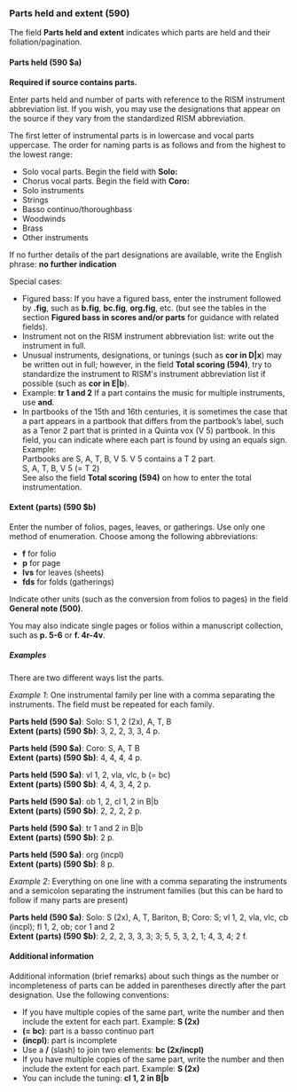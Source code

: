 ### Parts held and extent (590)

The field **Parts held and extent** indicates which parts are held and their foliation/pagination.

#### Parts held (590 $a)

**Required if source contains parts.**

Enter parts held and number of parts with reference to the RISM instrument abbreviation list. If you wish, you may use the designations that appear on the source if they vary from the standardized RISM abbreviation.

The first letter of instrumental parts is in lowercase and vocal parts uppercase. The order for naming parts is as follows and from the highest to the lowest range:

- Solo vocal parts. Begin the field with **Solo:**
- Chorus vocal parts. Begin the field with **Coro:**
- Solo instruments
- Strings
- Basso continuo/thoroughbass
- Woodwinds
- Brass
- Other instruments

If no further details of the part designations are available, write the English phrase: **no further indication**

Special cases:

- Figured bass: If you have a figured bass, enter the instrument followed by **.fig**, such as **b.fig**, **bc.fig**, **org.fig**, etc. (but see the tables in the section **Figured bass in scores and/or parts** for guidance with related fields).
- Instrument not on the RISM instrument abbreviation list: write out the instrument in full.
- Unusual instruments, designations, or tunings (such as **cor in D\|x**) may be written out in full; however, in the field **Total scoring (594)**, try to standardize the instrument to RISM's instrument abbreviation list if possible (such as **cor in E\|b**).
- Example: **tr 1 and 2** If a part contains the music for multiple instruments, use **and**.
- In partbooks of the 15th and 16th centuries, it is sometimes the case that a part appears in a partbook that differs from the partbook’s label, such as a Tenor 2 part that is printed in a Quinta vox (V 5) partbook. In this field, you can indicate where each part is found by using an equals sign.  
  Example:  
  Partbooks are S, A, T, B, V 5. V 5 contains a T 2 part.  
  S, A, T, B, V 5 (= T 2)  
  See also the field **Total scoring (594)** on how to enter the total instrumentation.


#### Extent (parts) (590 $b)

Enter the number of folios, pages, leaves, or gatherings. Use only one method of enumeration. Choose among the following abbreviations:

- **f** for folio
- **p** for page
- **lvs** for leaves (sheets)
- **fds** for folds (gatherings)

Indicate other units (such as the conversion from folios to pages) in the field **General note (500)**.

You may also indicate single pages or folios within a manuscript collection, such as **p. 5-6** or **f. 4r-4v**.

##### Examples
There are two different ways list the parts.

*Example 1*: One instrumental family per line with a comma separating the instruments. The field must be repeated for each family.

**Parts held (590 $a)**: Solo: S 1, 2 (2x), A, T, B  
**Extent (parts) (590 $b)**: 3, 2, 2, 3, 3, 4 p.

**Parts held (590 $a)**: Coro: S, A, T B  
**Extent (parts) (590 $b)**: 4, 4, 4, 4 p.

**Parts held (590 $a)**: vl 1, 2, vla, vlc, b (= bc)  
**Extent (parts) (590 $b)**: 4, 4, 3, 4, 2 p.

**Parts held (590 $a)**: ob 1, 2, cl 1, 2 in B\|b  
**Extent (parts) (590 $b)**: 2, 2, 2, 2 p.

**Parts held (590 $a)**: tr 1 and 2 in B\|b   
**Extent (parts) (590 $b)**: 2 p.

**Parts held (590 $a)**: org (incpl)  
**Extent (parts) (590 $b)**: 8 p.

*Example 2*: Everything on one line with a comma separating the instruments and a semicolon separating the instrument families (but this can be hard to follow if many parts are present)

**Parts held (590 $a)**: Solo: S (2x), A, T, Bariton, B; Coro: S; vl 1, 2, vla, vlc, cb (incpl); fl 1, 2, ob; cor 1 and 2  
**Extent (parts) (590 $b)**: 2, 2, 2, 3, 3, 3; 3; 5, 5, 3, 2, 1; 4, 3, 4; 2 f.

#### Additional information

Additional information (brief remarks) about such things as the number or incompleteness of parts can be added in parentheses directly after the part designation. Use the following conventions:

- If you have multiple copies of the same part, write the number and then include the extent for each part. Example: **S (2x)**
- **(= bc)**: part is a basso continuo part
- **(incpl)**: part is incomplete
- Use a **/** (slash) to join two elements: **bc (2x/incpl)**
- If you have multiple copies of the same part, write the number and then include the extent for each part. Example: **S (2x)**
- You can include the tuning: **cl 1, 2 in B\|b**  
